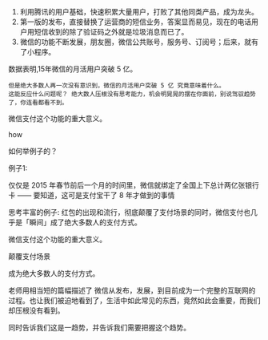 1. 利用腾讯的用户基础，快速积累大量用户，打败了其他同类产品，成为龙头。
2. 第一版的发布，直接替换了运营商的短信业务，答案显而易见，现在的电话用户用短信收到的除了验证码之外就是垃圾消息而已了。
3. 微信的功能不断发展，朋友圈，微信公共账号，服务号、订阅号；后来，就有了小程序。



数据表明,15年微信的月活用户突破 5 亿。

```
但是绝大多数人再一次没有意识到，微信的月活用户突破 5 亿 究竟意味着什么。
这能反应什么问题呢？ 绝大数人压根没有思考能力，机会明晃晃的摆在你面前，别说驾驭趋势了，你连看都看不到。
```





微信支付这个功能的重大意义。

how

如何举例子的？

例子1:

仅仅是 2015 年春节前后一个月的时间里，微信就绑定了全国上下总计两亿张银行卡 —— 要知道，这可是支付宝干了 8 年才做到的事情



思考丰富的例子:
红包的出现和流行，彻底颠覆了支付场景的同时，微信支付也几乎是「瞬间」成了绝大多数人的支付方式。





微信支付这个功能的重大意义。

颠覆支付场景

成为绝大多数人的支付方式。









老师用相当短的篇幅描述了 微信从发布，发展，到目前成为一个完整的互联网的过程。也让我们被迫地看到了，生活中如此常见的东西，竟然如此会重要，而我们却压根没有看到。

同时告诉我们这是一趋势，并告诉我们需要把握这个趋势。